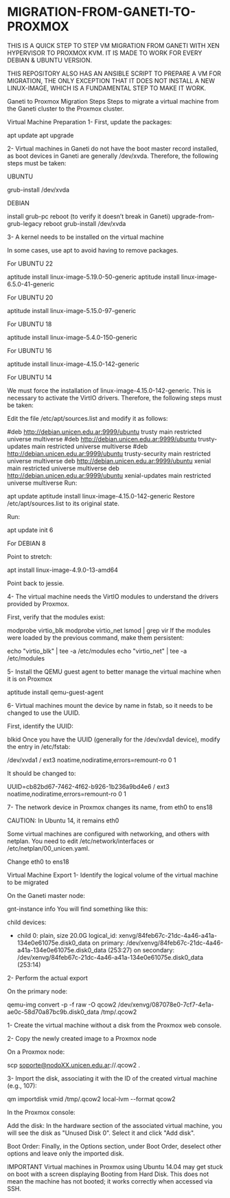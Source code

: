 # MIGRATION-FROM-GANETI-TO-PROXMOX
THIS IS A QUICK STEP TO STEP VM MIGRATION FROM GANETI WITH XEN HYPERVISOR TO PROXMOX KVM.
IT IS MADE TO WORK FOR EVERY DEBIAN & UBUNTU VERSION.

THIS REPOSITORY ALSO HAS AN ANSIBLE SCRIPT TO PREPARE A VM FOR MIGRATION, THE ONLY EXCEPTION THAT IT DOES NOT INSTALL A NEW LINUX-IMAGE, WHICH IS A FUNDAMENTAL STEP TO MAKE IT WORK.

Ganeti to Proxmox Migration Steps
Steps to migrate a virtual machine from the Ganeti cluster to the Proxmox cluster.

Virtual Machine Preparation
1- First, update the packages:

apt update
apt upgrade

2- Virtual machines in Ganeti do not have the boot master record installed, as boot devices in Ganeti are generally /dev/xvda. Therefore, the following steps must be taken:

UBUNTU

grub-install /dev/xvda

DEBIAN

install grub-pc
reboot (to verify it doesn’t break in Ganeti)
upgrade-from-grub-legacy
reboot
grub-install /dev/xvda

3- A kernel needs to be installed on the virtual machine

In some cases, use apt to avoid having to remove packages.

For UBUNTU 22

aptitude install linux-image-5.19.0-50-generic
aptitude install linux-image-6.5.0-41-generic

For UBUNTU 20

aptitude install linux-image-5.15.0-97-generic

For UBUNTU 18

aptitude install linux-image-5.4.0-150-generic

For UBUNTU 16

aptitude install linux-image-4.15.0-142-generic

For UBUNTU 14

We must force the installation of linux-image-4.15.0-142-generic. This is necessary to activate the VirtIO drivers. Therefore, the following steps must be taken:

Edit the file /etc/apt/sources.list and modify it as follows:

#deb http://debian.unicen.edu.ar:9999/ubuntu trusty main restricted universe multiverse
#deb http://debian.unicen.edu.ar:9999/ubuntu trusty-updates main restricted universe multiverse
#deb http://debian.unicen.edu.ar:9999/ubuntu trusty-security main restricted universe multiverse
deb http://debian.unicen.edu.ar:9999/ubuntu xenial main restricted universe multiverse
deb http://debian.unicen.edu.ar:9999/ubuntu xenial-updates main restricted universe multiverse
Run:

apt update
aptitude install linux-image-4.15.0-142-generic
Restore /etc/apt/sources.list to its original state.

Run:

apt update
init 6

For DEBIAN 8

Point to stretch:

apt install linux-image-4.9.0-13-amd64

Point back to jessie.

4- The virtual machine needs the VirtIO modules to understand the drivers provided by Proxmox.

First, verify that the modules exist:


modprobe virtio_blk
modprobe virtio_net
lsmod | grep vir
If the modules were loaded by the previous command, make them persistent:

echo "virtio_blk" | tee -a /etc/modules
echo "virtio_net" | tee -a /etc/modules

5- Install the QEMU guest agent to better manage the virtual machine when it is on Proxmox

aptitude install qemu-guest-agent

6- Virtual machines mount the device by name in fstab, so it needs to be changed to use the UUID.

First, identify the UUID:

blkid
Once you have the UUID (generally for the /dev/xvda1 device), modify the entry in /etc/fstab:

/dev/xvda1 / ext3 noatime,nodiratime,errors=remount-ro 0 1

It should be changed to:

UUID=cb82bd67-7462-4f62-b926-1b236a9bd4e6 / ext3 noatime,nodiratime,errors=remount-ro 0 1

7- The network device in Proxmox changes its name, from eth0 to ens18

CAUTION: In Ubuntu 14, it remains eth0

Some virtual machines are configured with networking, and others with netplan. You need to edit /etc/network/interfaces or /etc/netplan/00_unicen.yaml.

Change eth0 to ens18

Virtual Machine Export
1- Identify the logical volume of the virtual machine to be migrated

On the Ganeti master node:

gnt-instance info <virtual>
You will find something like this:

child devices: 
  - child 0: plain, size 20.0G
    logical_id: xenvg/84feb67c-21dc-4a46-a41a-134e0e61075e.disk0_data
    on primary: /dev/xenvg/84feb67c-21dc-4a46-a41a-134e0e61075e.disk0_data (253:27)
    on secondary: /dev/xenvg/84feb67c-21dc-4a46-a41a-134e0e61075e.disk0_data (253:14)
    
2- Perform the actual export

On the primary node:

qemu-img convert -p -f raw -O qcow2 /dev/xenvg/087078e0-7cf7-4e1a-ae0c-58d70a87bc9b.disk0_data /tmp/<virtual>.qcow2

1- Create the virtual machine without a disk from the Proxmox web console.

2- Copy the newly created image to a Proxmox node

On a Proxmox node:

scp soporte@nodoXX.unicen.edu.ar:/<tmp o data>/<virtual>.qcow2 .

3- Import the disk, associating it with the ID of the created virtual machine (e.g., 107):

qm importdisk vmid /tmp/<virtual>.qcow2 local-lvm --format qcow2

In the Proxmox console:

Add the disk: In the hardware section of the associated virtual machine, you will see the disk as "Unused Disk 0". Select it and click "Add disk".

Boot Order: Finally, in the Options section, under Boot Order, deselect other options and leave only the imported disk.

IMPORTANT
Virtual machines in Proxmox using Ubuntu 14.04 may get stuck on boot with a screen displaying Booting from Hard Disk. This does not mean the machine has not booted; it works correctly when accessed via SSH.
